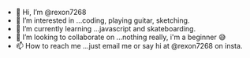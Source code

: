 - 👋 Hi, I’m @rexon7268
- 👀 I’m interested in ...coding, playing guitar, sketching.
- 🌱 I’m currently learning ...javascript and skateboarding.
- 💞️ I’m looking to collaborate on ...nothing really, i'm a beginner 😅
- 📫 How to reach me ...just email me or say hi at @rexon7268 on insta.

<!---
rexon7268/rexon7268 is a ✨ special ✨ repository because its `README.md` (this file) appears on your GitHub profile.
You can click the Preview link to take a look at your changes.
--->
